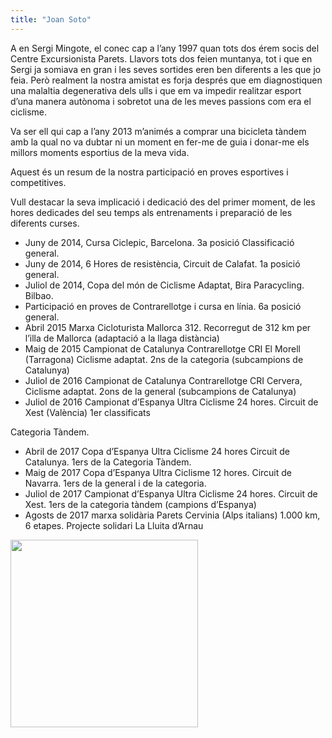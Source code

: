 ```yaml
---
title: "Joan Soto"
---
```


A en Sergi Mingote, el conec cap a l’any 1997 quan tots dos érem socis del Centre Excursionista Parets. Llavors tots dos feien muntanya, tot i que en Sergi ja somiava en gran i les seves sortides eren ben diferents a les que jo feia. Però realment la nostra amistat es forja després que em diagnostiquen una malaltia degenerativa dels ulls i que em va impedir realitzar esport d’una manera autònoma i sobretot una de les meves passions com era el ciclisme.

Va ser ell qui cap a l’any 2013 m’animés a comprar una bicicleta tàndem amb la qual no va dubtar ni un moment en fer-me de guia i donar-me els millors moments esportius de la meva vida.

Aquest és un resum de la nostra participació en proves esportives i competitives.

Vull destacar la seva implicació i dedicació des del primer moment, de les hores dedicades del seu temps als entrenaments i preparació de les diferents curses.

- Juny de 2014, Cursa Ciclepic, Barcelona. 3a posició Classificació general.
- Juny de 2014, 6 Hores de resistència, Circuit de Calafat. 1a posició general.
- Juliol de 2014, Copa del món de Ciclisme Adaptat, Bira Paracycling. Bilbao.
- Participació en proves de Contrarellotge i cursa en línia. 6a posició general.
- Abril 2015 Marxa Cicloturista Mallorca 312. Recorregut de 312 km per l’illa de Mallorca (adaptació a la llaga distància)
- Maig de 2015 Campionat de Catalunya Contrarellotge CRI El Morell (Tarragona) Ciclisme adaptat. 2ns de la categoria (subcampions de Catalunya)
- Juliol de 2016 Campionat de Catalunya Contrarellotge CRI Cervera, Ciclisme adaptat. 2ons de la general (subcampions de Catalunya)
- Juliol de 2016 Campionat d’Espanya Ultra Ciclisme 24 hores. Circuit de Xest (València) 1er classificats

Categoria Tàndem.

- Abril de 2017 Copa d’Espanya Ultra Ciclisme 24 hores Circuit de Catalunya. 1ers de la Categoria Tàndem.
- Maig de 2017 Copa d’Espanya Ultra Ciclisme 12 hores. Circuit de Navarra. 1ers de la general i de la categoria.
- Juliol de 2017 Campionat d’Espanya Ultra Ciclisme 24 hores. Circuit de Xest. 1ers de la categoria tàndem (campions d’Espanya)
- Agosts de 2017 marxa solidària Parets Cervinia (Alps italians) 1.000 km, 6 etapes. Projecte solidari La Lluita d’Arnau

<img class="rounded mx-auto d-block" src="/img/ponencias/joan-soto.jpg" width="300">
